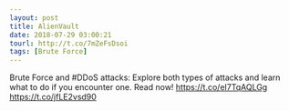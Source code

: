 ```yaml
---
layout: post
title: AlienVault
date: 2018-07-29 03:00:21
tourl: http://t.co/7mZeFsDsoi
tags: [Brute Force]
---
```

Brute Force and #DDoS attacks: Explore both types of attacks and learn what to do if you encounter one. Read now! https://t.co/eI7TqAQLGg https://t.co/jfLE2vsd90